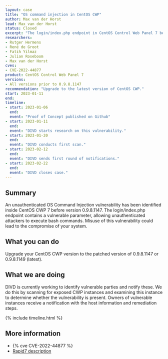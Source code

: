 ```yaml
---
layout: case
title: "OS command injection in CentOS CWP"
author: Max van der Horst
lead: Max van der Horst
status: Closed
excerpt: "The login/index.php endpoint in CentOS Control Web Panel 7 before 0.9.8.1147 allows unauthenticated attackers to execute OS commands."
researchers:
- Rutger Hermens
- René de Groot
- Fatih Yilmaz
- Julian Roseboom
- Max van der Horst
cves:
- CVE-2022-44877
product: CentOS Control Web Panel 7
versions: 
- All versions prior to 0.9.8.1147
recommendation: "Upgrade to the latest version of CentOS CWP."
start: 2023-01-11
end:
timeline:
- start: 2023-01-06
  end:
  event: "Proof of Concept published on Github"
- start: 2023-01-11
  end: 
  event: "DIVD starts research on this vulnerability."
- start: 2023-01-20
  end:
  event: "DIVD conducts first scan."
- start: 2023-02-12
  end:
  event: "DIVD sends first round of notifications."
- start: 2023-02-22
  end:
  event: "DIVD closes case."
---
```


## Summary

An unauthenticated OS Command Injection vulnerability has been identified inside CentOS CWP 7 before version 0.9.8.1147. The login/index.php endpoint contains a vulnerable parameter, allowing unauthenticated attackers to execute bash commands. Misuse of this vulnerability could lead to the compromise of your system.

## What you can do

Upgrade your CentOS CWP version to the patched version of 0.9.8.1147 or 0.9.8.1149 (latest).

## What we are doing

DIVD is currently working to identify vulnerable parties and notify these. We do this by scanning for exposed CWP instances and examining this instance to determine whether the vulnerability is present. Owners of vulnerable instances receive a notification with the host information and remediation steps. 

{% include timeline.html %}

## More information

* {% cve CVE-2022-44877 %}
* [Rapid7 description](https://www.rapid7.com/blog/post/2023/01/19/etr-exploitation-of-control-web-panel-cve-2022-44877/)

